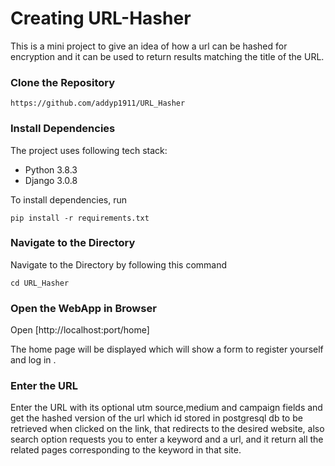 ﻿# Creating URL-Hasher
This is a mini project to give an idea of how a url can be hashed for encryption and it can be used to return results matching the title of the URL.

### Clone the Repository
```
https://github.com/addyp1911/URL_Hasher
```
### Install Dependencies
The project uses following tech stack:
* Python 3.8.3
* Django 3.0.8


To install dependencies, run
```
pip install -r requirements.txt
```

### Navigate to the Directory
Navigate to the  Directory by following this command
```
cd URL_Hasher
```


### Open the WebApp in Browser
Open [http://localhost:port/home]

The home page will be displayed which will show a form to register yourself and log in .

### Enter the URL
Enter the URL with its optional utm source,medium and campaign fields and get the hashed version of the url which id stored in postgresql db 
to be retrieved when clicked on the link, that redirects to the desired website, also search option requests you to enter a keyword and a url, and it return all the related pages corresponding to the keyword in that site.


